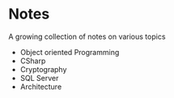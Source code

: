 # Notes
A growing collection of notes on various topics

* Object oriented Programming
* CSharp
* Cryptography
* SQL Server
* Architecture
 

